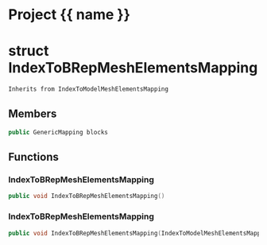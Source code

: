 <script setup>
import {useRoute} from 'vitepress'
const {path} = useRoute()
const tokens = path.split('/')
const words = tokens[2].split('-');
for (let i = 0; i < words.length; i++) {
    words[i] = words[i].charAt(0).toUpperCase() + words[i].slice(1);
    words[i] = words[i].replace('geode', 'Geode')
}
const name = words.join('-');
</script>
# Project {{ name }}

# struct IndexToBRepMeshElementsMapping


```cpp
Inherits from IndexToModelMeshElementsMapping
```



## Members

```cpp
public GenericMapping blocks

```



## Functions

### IndexToBRepMeshElementsMapping

```cpp
public void IndexToBRepMeshElementsMapping()
```


### IndexToBRepMeshElementsMapping

```cpp
public void IndexToBRepMeshElementsMapping(IndexToModelMeshElementsMapping model_mappings, GenericMapping block_mappings)
```




